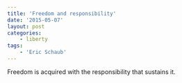 ```yaml
---
title: 'Freedom and responsibility'
date: '2015-05-07'
layout: post
categories:
    - liberty
tags:
    - 'Eric Schaub'
---
```


Freedom is acquired with the responsibility that sustains it.